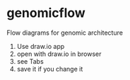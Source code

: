 # genomicflow
Flow diagrams for genomic architecture
1. Use draw.io app
2. open with draw.io in browser
3. see Tabs
4. save it if you change it
